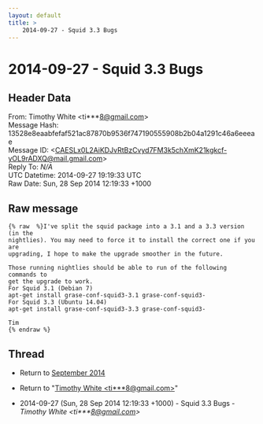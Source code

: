 ```yaml
---
layout: default
title: >
    2014-09-27 - Squid 3.3 Bugs
---
```


# 2014-09-27 - Squid 3.3 Bugs

## Header Data

From: Timothy White \<ti***8@gmail.com\><br>
Message Hash: 13528e8eaabfefaf521ac87870b9536f747190555908b2b04a1291c46a6eeeae<br>
Message ID: \<CAESLx0L2AiKDJvRtBzCvyd7FM3k5chXmK21kgkcf-yOL9rADXQ@mail.gmail.com\><br>
Reply To: _N/A_<br>
UTC Datetime: 2014-09-27 19:19:33 UTC<br>
Raw Date: Sun, 28 Sep 2014 12:19:33 +1000<br>

## Raw message

```
{% raw  %}I've split the squid package into a 3.1 and a 3.3 version (in the
nightlies). You may need to force it to install the correct one if you are
upgrading, I hope to make the upgrade smoother in the future.

Those running nightlies should be able to run of the following commands to
get the upgrade to work.
For Squid 3.1 (Debian 7)
apt-get install grase-conf-squid3-3.1 grase-conf-squid3-
For Squid 3.3 (Ubuntu 14.04)
apt-get install grase-conf-squid3-3.3 grase-conf-squid3-

Tim
{% endraw %}
```

## Thread

+ Return to [September 2014](/archive/2014/09)

+ Return to "[Timothy White <ti***8<span>@</span>gmail.com>](/authors/ti___8_at_gmail_com)"

+ 2014-09-27 (Sun, 28 Sep 2014 12:19:33 +1000) - Squid 3.3 Bugs - _Timothy White \<ti***8@gmail.com\>_

